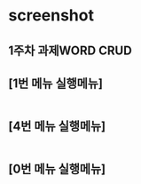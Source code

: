 # screenshot
## 1주차 과제WORD CRUD

## [1번 메뉴 실행메뉴]
<img src = ''>

## [4번 메뉴 실행메뉴]
<img src = ''>

## [0번 메뉴 실행메뉴]
<img src = ''>
